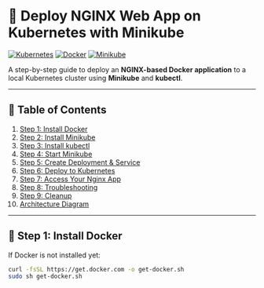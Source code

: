 # 🚀 Deploy NGINX Web App on Kubernetes with Minikube

[![Kubernetes](https://img.shields.io/badge/Kubernetes-326CE5?style=for-the-badge&logo=kubernetes&logoColor=white)](https://kubernetes.io/)
[![Docker](https://img.shields.io/badge/Docker-2496ED?style=for-the-badge&logo=docker&logoColor=white)](https://www.docker.com/)
[![Minikube](https://img.shields.io/badge/Minikube-7B7B7B?style=for-the-badge)](https://minikube.sigs.k8s.io/docs/)

A step-by-step guide to deploy an **NGINX-based Docker application** to a local Kubernetes cluster using **Minikube** and **kubectl**.

---

## 📑 Table of Contents

1. [Step 1: Install Docker](#-step-1-install-docker)  
2. [Step 2: Install Minikube](#-step-2-install-minikube)  
3. [Step 3: Install kubectl](#-step-3-install-kubectl-kubernetes-cli)  
4. [Step 4: Start Minikube](#-step-4-start-minikube-with-docker-driver)  
5. [Step 5: Create Deployment & Service](#-step-5-create-kubernetes-deployment--service-nginx)  
6. [Step 6: Deploy to Kubernetes](#-step-6-deploy-to-kubernetes)  
7. [Step 7: Access Your Nginx App](#-step-7-access-your-nginx-app)  
8. [Step 8: Troubleshooting](#-step-8-troubleshooting-commands)  
9. [Step 9: Cleanup](#-step-9-cleanup-optional)  
10. [Architecture Diagram](#-nginx-deployment-architecture)  

---

## 🐳 Step 1: Install Docker

If Docker is not installed yet:

```bash
curl -fsSL https://get.docker.com -o get-docker.sh
sudo sh get-docker.sh
